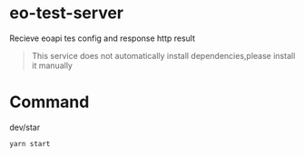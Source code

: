 # eo-test-server

Recieve eoapi tes config and response http result

> This service does not automatically install dependencies,please install it manually

# Command

dev/star
```
yarn start
```